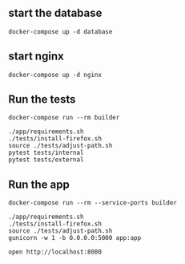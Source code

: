 
## start the database
```
docker-compose up -d database
```

## start nginx
```
docker-compose up -d nginx
```

## Run the tests
```
docker-compose run --rm builder

./app/requirements.sh
./tests/install-firefox.sh
source ./tests/adjust-path.sh
pytest tests/internal
pytest tests/external
```

## Run the app
```
docker-compose run --rm --service-ports builder

./app/requirements.sh
./tests/install-firefox.sh
source ./tests/adjust-path.sh
gunicorn -w 1 -b 0.0.0.0:5000 app:app

open http://localhost:8080
```

